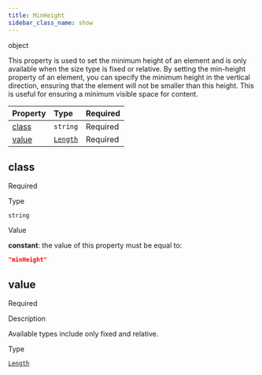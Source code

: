 ```yaml
---
title: MinHeight
sidebar_class_name: show
---
```


<div className="section-type">

<div className="badge-type">object</div>

</div>

This property is used to set the minimum height of an element and is only available when the size type is fixed or relative. By setting the min-height property of an element, you can specify the minimum height in the vertical direction, ensuring that the element will not be smaller than this height. This is useful for ensuring a minimum visible space for content.

<div className="property-preview">

<div className="property-table">

| Property        | Type                             | Required                                            |
| :-------------- | :------------------------------- | :-------------------------------------------------- |
| [class](#class) | `string`                         | <span className="property-required">Required</span> |
| [value](#value) | [`Length`](/specs/layout/length) | <span className="property-required">Required</span> |

</div>

</div>

<div className="property">

<div className="property-heading">

## class

<span className="property-required">Required</span>

</div>

<div className="property-item">

Type

`string`

</div>

<div className="property-item">

Value

<div className="value-description">

**constant**: the value of this property must be equal to:

```json
"minHeight"
```

</div>

</div>

</div>

<div className="property">

<div className="property-heading">

## value

<span className="property-required">Required</span>

</div>

<div className="property-item">

Description

Available types include only fixed and relative.

</div>

<div className="property-item">

Type

[`Length`](/specs/layout/length)

</div>

</div>
